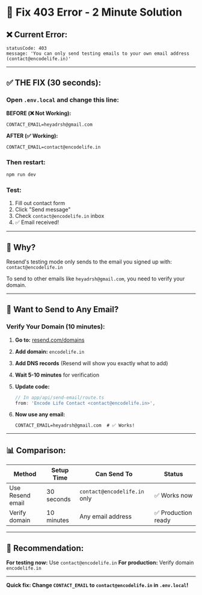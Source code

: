 # 🔧 Fix 403 Error - 2 Minute Solution

## ❌ Current Error:
```
statusCode: 403
message: 'You can only send testing emails to your own email address (contact@encodelife.in)'
```

---

## ✅ THE FIX (30 seconds):

### Open `.env.local` and change this line:

**BEFORE (❌ Not Working):**
```env
CONTACT_EMAIL=heyadrsh@gmail.com
```

**AFTER (✅ Working):**
```env
CONTACT_EMAIL=contact@encodelife.in
```

### Then restart:
```bash
npm run dev
```

### Test:
1. Fill out contact form
2. Click "Send message"
3. Check `contact@encodelife.in` inbox
4. ✅ Email received!

---

## 🤔 Why?

Resend's testing mode only sends to the email you signed up with: `contact@encodelife.in`

To send to other emails like `heyadrsh@gmail.com`, you need to verify your domain.

---

## 🚀 Want to Send to Any Email?

### Verify Your Domain (10 minutes):

1. **Go to:** [resend.com/domains](https://resend.com/domains)

2. **Add domain:** `encodelife.in`

3. **Add DNS records** (Resend will show you exactly what to add)

4. **Wait 5-10 minutes** for verification

5. **Update code:**
   ```typescript
   // In app/api/send-email/route.ts
   from: 'Encode Life Contact <contact@encodelife.in>',
   ```

6. **Now use any email:**
   ```env
   CONTACT_EMAIL=heyadrsh@gmail.com  # ✅ Works!
   ```

---

## 📊 Comparison:

| Method | Setup Time | Can Send To | Status |
|--------|-----------|-------------|--------|
| Use Resend email | 30 seconds | `contact@encodelife.in` only | ✅ Works now |
| Verify domain | 10 minutes | Any email address | ✅ Production ready |

---

## 🎯 Recommendation:

**For testing now:** Use `contact@encodelife.in`
**For production:** Verify domain `encodelife.in`

---

**Quick fix: Change `CONTACT_EMAIL` to `contact@encodelife.in` in `.env.local`!**

